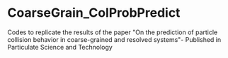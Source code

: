 # CoarseGrain_ColProbPredict

Codes to replicate the results of the paper "On the prediction of particle collision behavior in coarse-grained and resolved systems"- Published in Particulate Science and Technology
